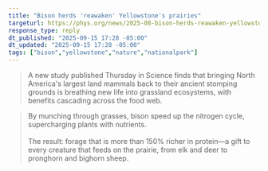 ```yaml
---
title: "Bison herds 'reawaken' Yellowstone's prairies"
targeturl: https://phys.org/news/2025-08-bison-herds-reawaken-yellowstone-prairies.html
response_type: reply
dt_published: "2025-09-15 17:28 -05:00"
dt_updated: "2025-09-15 17:28 -05:00"
tags: ["bison","yellowstone","nature","nationalpark"]
---
```


> A new study published Thursday in Science finds that bringing North America's largest land mammals back to their ancient stomping grounds is breathing new life into grassland ecosystems, with benefits cascading across the food web.

> By munching through grasses, bison speed up the nitrogen cycle, supercharging plants with nutrients.  
> <br>
> The result: forage that is more than 150% richer in protein—a gift to every creature that feeds on the prairie, from elk and deer to pronghorn and bighorn sheep.